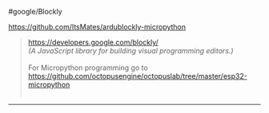 #google/Blockly 

https://github.com/ItsMates/ardublockly-micropython

> https://developers.google.com/blockly/<br/>
<i>(A JavaScript library for building visual programming editors.)</i>
<br/><br/>
For Micropython programming go to https://github.com/octopusengine/octopuslab/tree/master/esp32-micropython
<br/><br/>
<hr/>
